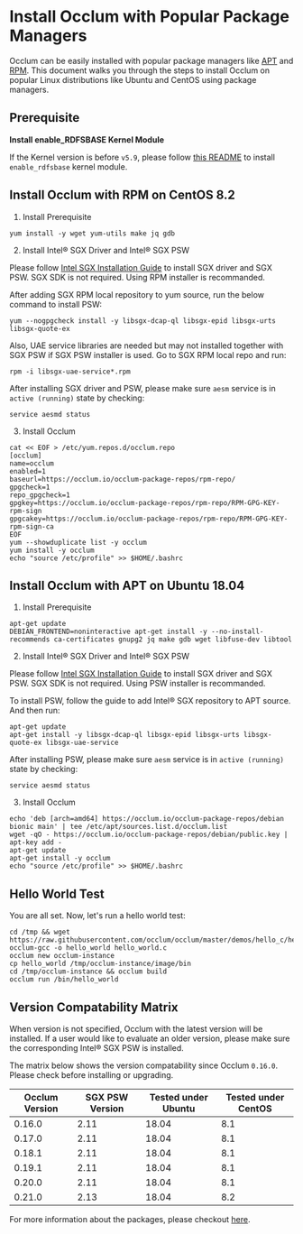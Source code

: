 # Install Occlum with Popular Package Managers

Occlum can be easily installed with popular package managers like [APT](https://en.wikipedia.org/wiki/APT_(software)) and [RPM](https://en.wikipedia.org/wiki/RPM_Package_Manager). This document walks you through the steps to install Occlum on popular Linux distributions like Ubuntu and CentOS using package managers.

## Prerequisite

**Install enable_RDFSBASE Kernel Module**

If the Kernel version is before `v5.9`, please follow [this README](https://github.com/occlum/enable_rdfsbase/blob/master/README.md) to install `enable_rdfsbase` kernel module.


## Install Occlum with RPM on CentOS 8.2

1. Install Prerequisite
```
yum install -y wget yum-utils make jq gdb
```

2. Install Intel® SGX Driver and Intel® SGX PSW

Please follow [Intel SGX Installation Guide](https://download.01.org/intel-sgx/sgx-linux/2.13/docs/Intel_SGX_Installation_Guide_Linux_2.13_Open_Source.pdf) to install SGX driver and SGX PSW. SGX SDK is not required. Using RPM installer is recommanded. 

After adding SGX RPM local repository to yum source, run the below command to install PSW:
```
yum --nogpgcheck install -y libsgx-dcap-ql libsgx-epid libsgx-urts libsgx-quote-ex
```

Also, UAE service libraries are needed but may not installed together with SGX PSW if SGX PSW installer is used. Go to SGX RPM local repo and run:
```
rpm -i libsgx-uae-service*.rpm
```

After installing SGX driver and PSW, please make sure `aesm` service is in `active (running)` state by checking:
```
service aesmd status
```

3. Install Occlum
```
cat << EOF > /etc/yum.repos.d/occlum.repo
[occlum]
name=occlum
enabled=1
baseurl=https://occlum.io/occlum-package-repos/rpm-repo/
gpgcheck=1
repo_gpgcheck=1
gpgkey=https://occlum.io/occlum-package-repos/rpm-repo/RPM-GPG-KEY-rpm-sign
gpgcakey=https://occlum.io/occlum-package-repos/rpm-repo/RPM-GPG-KEY-rpm-sign-ca
EOF
yum --showduplicate list -y occlum
yum install -y occlum
echo "source /etc/profile" >> $HOME/.bashrc
```


## Install Occlum with APT on Ubuntu 18.04

1. Install Prerequisite
```
apt-get update
DEBIAN_FRONTEND=noninteractive apt-get install -y --no-install-recommends ca-certificates gnupg2 jq make gdb wget libfuse-dev libtool
```

2. Install Intel® SGX Driver and Intel® SGX PSW

Please follow [Intel SGX Installation Guide](https://download.01.org/intel-sgx/sgx-linux/2.13/docs/Intel_SGX_Installation_Guide_Linux_2.13_Open_Source.pdf) to install SGX driver and SGX PSW. SGX SDK is not required. Using PSW installer is recommanded.

To install PSW, follow the guide to add Intel® SGX repository to APT source. And then run:
```
apt-get update
apt-get install -y libsgx-dcap-ql libsgx-epid libsgx-urts libsgx-quote-ex libsgx-uae-service
```

After installing PSW, please make sure `aesm` service is in `active (running)` state by checking:
```
service aesmd status
```

3. Install Occlum
```
echo 'deb [arch=amd64] https://occlum.io/occlum-package-repos/debian bionic main' | tee /etc/apt/sources.list.d/occlum.list
wget -qO - https://occlum.io/occlum-package-repos/debian/public.key | apt-key add -
apt-get update
apt-get install -y occlum
echo "source /etc/profile" >> $HOME/.bashrc
```


## Hello World Test

You are all set. Now, let's run a hello world test:
```
cd /tmp && wget https://raw.githubusercontent.com/occlum/occlum/master/demos/hello_c/hello_world.c
occlum-gcc -o hello_world hello_world.c
occlum new occlum-instance
cp hello_world /tmp/occlum-instance/image/bin
cd /tmp/occlum-instance && occlum build
occlum run /bin/hello_world
```


## Version Compatability Matrix

When version is not specified, Occlum with the latest version will be installed. If a user would like to evaluate an older version, please make sure the corresponding Intel® SGX PSW is installed.

The matrix below shows the version compatability since Occlum `0.16.0`. Please check before installing or upgrading.

| Occlum Version  |  SGX PSW Version  | Tested under Ubuntu | Tested under CentOS |
| --------------- | ----------------- | ------------------- | ------------------- |
|     0.16.0      |       2.11        |        18.04        |         8.1         |
|     0.17.0      |       2.11        |        18.04        |         8.1         |
|     0.18.1      |       2.11        |        18.04        |         8.1         |
|     0.19.1      |       2.11        |        18.04        |         8.1         |
|     0.20.0      |       2.11        |        18.04        |         8.1         |
|     0.21.0      |       2.13        |        18.04        |         8.2         |


For more information about the packages, please checkout [here](../tools/installer/README.md).
